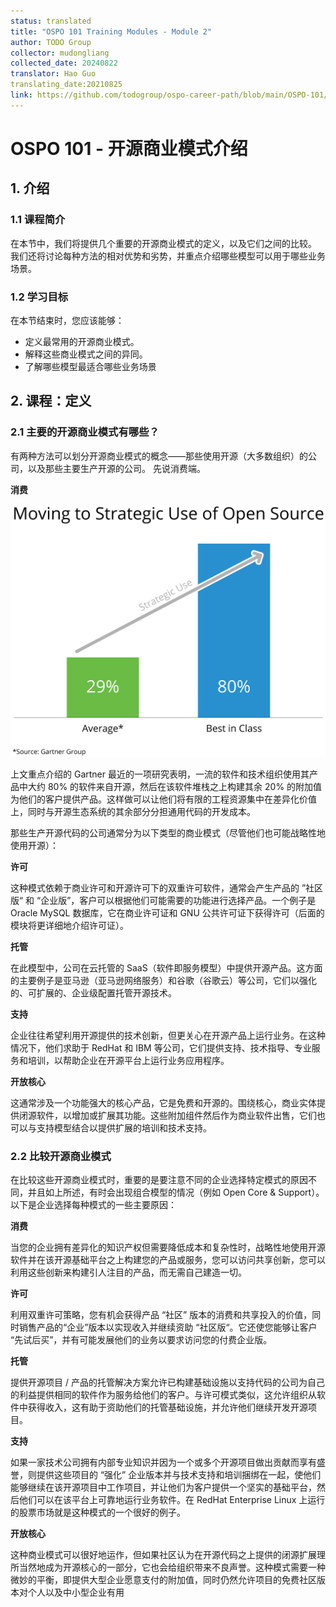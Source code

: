 ```yaml
---
status: translated
title: "OSPO 101 Training Modules - Module 2"
author: TODO Group
collector: mudongliang
collected_date: 20240822
translator: Hao Guo
translating_date:20210825
link: https://github.com/todogroup/ospo-career-path/blob/main/OSPO-101/module2/README.md
---
```




# OSPO 101 - 开源商业模式介绍

## 1. 介绍

### 1.1 课程简介

在本节中，我们将提供几个重要的开源商业模式的定义，以及它们之间的比较。 我们还将讨论每种方法的相对优势和劣势，并重点介绍哪些模型可以用于哪些业务场景。

### 1.2 学习目标

在本节结束时，您应该能够：

- 定义最常用的开源商业模式。
- 解释这些商业模式之间的异同。
- 了解哪些模型最适合哪些业务场景

## 2. 课程：定义

### 2.1 主要的开源商业模式有哪些？

有两种方法可以划分开源商业模式的概念——那些使用开源（大多数组织）的公司，以及那些主要生产开源的公司。 先说消费端。

**消费**

![Moving to Strategic use of Open Source](strategic-use.png)

上文重点介绍的 Gartner 最近的一项研究表明，一流的软件和技术组织使用其产品中大约 80% 的软件来自开源，然后在该软件堆栈之上构建其余 20% 的附加值为他们的客户提供产品。这样做可以让他们将有限的工程资源集中在差异化价值上，同时与开源生态系统的其余部分分担通用代码的开发成本。

那些生产开源代码的公司通常分为以下类型的商业模式（尽管他们也可能战略性地使用开源）：

**许可**

这种模式依赖于商业许可和开源许可下的双重许可软件，通常会产生产品的 ”社区版“ 和 “企业版”，客户可以根据他们可能需要的功能进行选择产品。一个例子是 Oracle MySQL 数据库，它在商业许可证和 GNU 公共许可证下获得许可（后面的模块将更详细地介绍许可证）。

**托管**

在此模型中，公司在云托管的 SaaS（软件即服务模型）中提供开源产品。这方面的主要例子是亚马逊（亚马逊网络服务）和谷歌（谷歌云）等公司，它们以强化的、可扩展的、企业级配置托管开源技术。

**支持**

企业往往希望利用开源提供的技术创新，但更关心在开源产品上运行业务。在这种情况下，他们求助于 RedHat 和 IBM 等公司，它们提供支持、技术指导、专业服务和培训，以帮助企业在开源平台上运行业务应用程序。

**开放核心**

这通常涉及一个功能强大的核心产品，它是免费和开源的。围绕核心，商业实体提供闭源软件，以增加或扩展其功能。这些附加组件然后作为商业软件出售，它们也可以与支持模型结合以提供扩展的培训和技术支持。

### 2.2 比较开源商业模式

在比较这些开源商业模式时，重要的是要注意不同的企业选择特定模式的原因不同，并且如上所述，有时会出现组合模型的情况（例如 Open Core & Support）。以下是企业选择每种模式的一些主要原因：

**消费**

当您的企业拥有差异化的知识产权但需要降低成本和复杂性时，战略性地使用开源软件并在该开源基础平台之上构建您的产品或服务，您可以访问共享创新，您可以利用这些创新来构建引人注目的产品，而无需自己建造一切。

**许可**

利用双重许可策略，您有机会获得产品 “社区” 版本的消费和共享投入的价值，同时销售产品的“企业”版本以实现收入并继续资助 “社区版“。它还使您能够让客户 “先试后买”，并有可能发展他们的业务以要求访问您的付费企业版。

**托管**

提供开源项目 / 产品的托管解决方案允许已构建基础设施以支持代码的公司为自己的利益提供相同的软件作为服务给他们的客户。与许可模式类似，这允许组织从软件中获得收入，这有助于资助他们的托管基础设施，并允许他们继续开发开源项目。

**支持**

如果一家技术公司拥有内部专业知识并因为一个或多个开源项目做出贡献而享有盛誉，则提供这些项目的 “强化” 企业版本并与技术支持和培训捆绑在一起，使他们能够继续在该开源项目中工作项目，并让他们为客户提供一个坚实的基础平台，然后他们可以在该平台上可靠地运行业务软件。在 RedHat Enterprise Linux 上运行的股票市场就是这种模式的一个很好的例子。

**开放核心**

这种商业模式可以很好地运作，但如果社区认为在开源代码之上提供的闭源扩展理所当然地成为开源核心的一部分，它也会给组织带来不良声誉。这种模式需要一种微妙的平衡，即提供大型企业愿意支付的附加值，同时仍然允许项目的免费社区版本对个人以及中小型企业有用